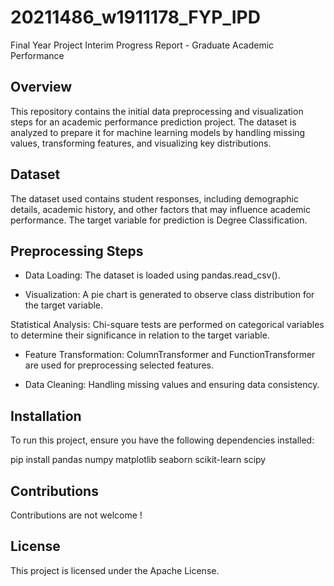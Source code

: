 # 20211486_w1911178_FYP_IPD
Final Year Project Interim Progress Report - Graduate Academic Performance

## Overview

This repository contains the initial data preprocessing and visualization steps for an academic performance prediction project. The dataset is analyzed to prepare it for machine learning models by handling missing values, transforming features, and visualizing key distributions.

## Dataset

The dataset used contains student responses, including demographic details, academic history, and other factors that may influence academic performance. The target variable for prediction is Degree Classification.

## Preprocessing Steps

* Data Loading: The dataset is loaded using pandas.read_csv().

* Visualization: A pie chart is generated to observe class distribution for the target variable.

Statistical Analysis: Chi-square tests are performed on categorical variables to determine their significance in relation to the target variable.

* Feature Transformation: ColumnTransformer and FunctionTransformer are used for preprocessing selected features.

* Data Cleaning: Handling missing values and ensuring data consistency.

## Installation

To run this project, ensure you have the following dependencies installed:

pip install pandas numpy matplotlib seaborn scikit-learn scipy

## Contributions

Contributions are not welcome !

## License

This project is licensed under the Apache License.
